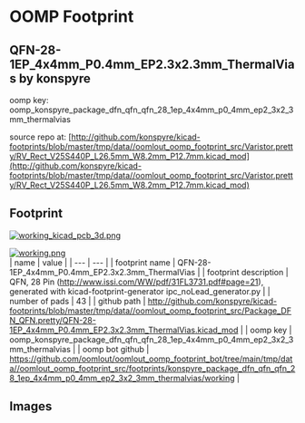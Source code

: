 # OOMP Footprint  
## QFN-28-1EP_4x4mm_P0.4mm_EP2.3x2.3mm_ThermalVias  by konspyre  
  
oomp key: oomp_konspyre_package_dfn_qfn_qfn_28_1ep_4x4mm_p0_4mm_ep2_3x2_3mm_thermalvias  
  
source repo at: [http://github.com/konspyre/kicad-footprints/blob/master/tmp/data//oomlout_oomp_footprint_src/Varistor.pretty/RV_Rect_V25S440P_L26.5mm_W8.2mm_P12.7mm.kicad_mod](http://github.com/konspyre/kicad-footprints/blob/master/tmp/data//oomlout_oomp_footprint_src/Varistor.pretty/RV_Rect_V25S440P_L26.5mm_W8.2mm_P12.7mm.kicad_mod)  
## Footprint  
  
[![working_kicad_pcb_3d.png](working_kicad_pcb_3d_600.png)](working_kicad_pcb_3d.png)  
  
[![working.png](working_600.png)](working.png)  
| name | value | 
| --- | --- | 
| footprint name | QFN-28-1EP_4x4mm_P0.4mm_EP2.3x2.3mm_ThermalVias | 
| footprint description | QFN, 28 Pin (http://www.issi.com/WW/pdf/31FL3731.pdf#page=21), generated with kicad-footprint-generator ipc_noLead_generator.py | 
| number of pads | 43 | 
| github path | http://github.com/konspyre/kicad-footprints/blob/master/tmp/data//oomlout_oomp_footprint_src/Package_DFN_QFN.pretty/QFN-28-1EP_4x4mm_P0.4mm_EP2.3x2.3mm_ThermalVias.kicad_mod | 
| oomp key | oomp_konspyre_package_dfn_qfn_qfn_28_1ep_4x4mm_p0_4mm_ep2_3x2_3mm_thermalvias | 
| oomp bot github | https://github.com/oomlout/oomlout_oomp_footprint_bot/tree/main/tmp/data//oomlout_oomp_footprint_src/footprints/konspyre_package_dfn_qfn_qfn_28_1ep_4x4mm_p0_4mm_ep2_3x2_3mm_thermalvias/working | 
## Images  
